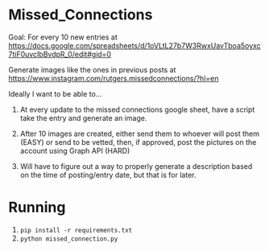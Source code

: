 # Missed_Connections

Goal:
For every 10 new entries at https://docs.google.com/spreadsheets/d/1oVLtL27b7W3RwxUavTboa5oyxc7tiF0uvcIbBvdpR_0/edit#gid=0

Generate images like the ones in previous posts at https://www.instagram.com/rutgers.missedconnections/?hl=en



Ideally I want to be able to...
1. At every update to the missed connections google sheet, have a script take the entry and generate an image.

2. After 10 images are created, either 
  send them to whoever will post them (EASY) 
    or 
  send to be vetted, then, if approved, post the pictures on the account using Graph API (HARD) 

3. Will have to figure out a way to properly generate a description based on the time of posting/entry date, but that is for later.

# Running
1. `pip install -r requirements.txt`
2. `python missed_connection.py`
